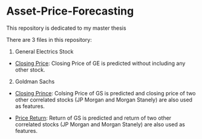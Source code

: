# Asset-Price-Forecasting
This repository is dedicated to my master thesis

There are 3 files in this repository:
1. General Electrics Stock
  
  - [Closing Price](https://github.com/berserkhmdvhb/Asset-Price-Forecasting/blob/main/GE_close_sole.ipynb): Closing Price of GE is predicted without     including      any other stock.

2. Goldman Sachs 
  - [Closing Prince](https://github.com/berserkhmdvhb/Asset-Price-Forecasting/blob/main/GS_multi.ipynb): Colsing Price of GS is predicted and closing       price of      two  other correlated stocks (JP Morgan and Morgan Stanely) are also used as features.

  - [Price Return](https://github.com/berserkhmdvhb/Asset-Price-Forecasting/blob/main/GS_multi_return.ipynb): Return of GS is predicted and return of       two           other correlated stocks (JP Morgan and Morgan Stanely) are also used as features.

